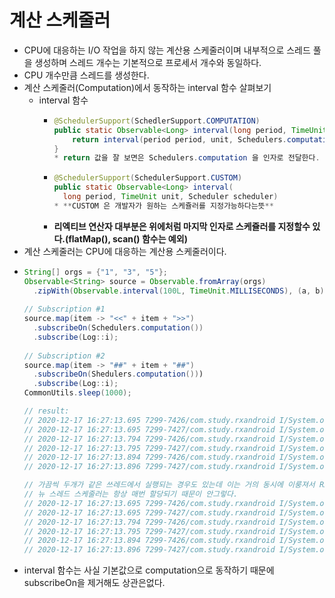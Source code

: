 계산 스케줄러
===
* CPU에 대응하는 I/O 작업을 하지 않는 계산용 스케줄러이며 내부적으로 스레드 풀을 생성하며 스레드 개수는 기본적으로 프로세서 개수와 동일하다.
* CPU 개수만큼 스레드를 생성한다.
* 계산 스케줄러(Computation)에서 동작하는 interval 함수 살펴보기
  * interval 함수
    * ```java
      @SchedulerSupport(SchedlerSupport.COMPUTATION)
      public static Observable<Long> interval(long period, TimeUnit unit){
          return interval(period period, unit, Schedulers.computation());
      }
      * return 값을 잘 보면은 Schedulers.computation 을 인자로 전달한다.
    * ```java
      @SchedulerSupport(SchedulerSupport.CUSTOM)
      public static Observable<Long> interval(
        long period, TimeUnit unit, Scheduler scheduler)
      * **CUSTOM 은 개발자가 원하는 스케쥴러를 지정가능하다는뜻**
    * **리엑티브 연산자 대부분은 위에처럼 마지막 인자로 스케쥴러를 지정할수 있다.(flatMap(), scan() 함수는 예외)**
* 계산 스케줄러는 CPU에 대응하는 계산용 스케줄러이다.
* ```java
  String[] orgs = {"1", "3", "5"};
  Observable<String> source = Observable.fromArray(orgs)
    .zipWith(Observable.interval(100L, TimeUnit.MILLISECONDS), (a, b) -> a);
    
  // Subscription #1
  source.map(item -> "<<" + item + ">>")
    .subscribeOn(Schedulers.computation())
    .subscribe(Log::i);
    
  // Subscription #2
  source.map(item -> "##" + item + "##")
    .subscribeOn(Shedulers.computation()))
    .subscribe(Log::i);
  CommonUtils.sleep(1000);
  
  // result:
  // 2020-12-17 16:27:13.695 7299-7426/com.study.rxandroid I/System.out: RxComputationThreadPool-3 | value = <<1>>
  // 2020-12-17 16:27:13.695 7299-7427/com.study.rxandroid I/System.out: RxComputationThreadPool-4 | value = ##1##
  // 2020-12-17 16:27:13.794 7299-7426/com.study.rxandroid I/System.out: RxComputationThreadPool-3 | value = <<3>>
  // 2020-12-17 16:27:13.795 7299-7427/com.study.rxandroid I/System.out: RxComputationThreadPool-4 | value = ##3##
  // 2020-12-17 16:27:13.894 7299-7426/com.study.rxandroid I/System.out: RxComputationThreadPool-3 | value = <<5>>
  // 2020-12-17 16:27:13.896 7299-7427/com.study.rxandroid I/System.out: RxComputationThreadPool-4 | value = ##5##
  
  // 가끔씩 두개가 같은 쓰레드에서 실행되는 경우도 있는데 이는 거의 동시에 이룽져서 Rxjava에서 동일한 스레드에 작업을 할당했기 때문이다.
  // 뉴 스레드 스케줄러는 항상 매번 할당되기 때문이 안그렇다.
  // 2020-12-17 16:27:13.695 7299-7426/com.study.rxandroid I/System.out: RxComputationThreadPool-3 | value = <<1>>
  // 2020-12-17 16:27:13.695 7299-7427/com.study.rxandroid I/System.out: RxComputationThreadPool-3 | value = ##1##
  // 2020-12-17 16:27:13.794 7299-7426/com.study.rxandroid I/System.out: RxComputationThreadPool-3 | value = <<3>>
  // 2020-12-17 16:27:13.795 7299-7427/com.study.rxandroid I/System.out: RxComputationThreadPool-4 | value = ##3##
  // 2020-12-17 16:27:13.894 7299-7426/com.study.rxandroid I/System.out: RxComputationThreadPool-3 | value = <<5>>
  // 2020-12-17 16:27:13.896 7299-7427/com.study.rxandroid I/System.out: RxComputationThreadPool-4 | value = ##5##
* interval 함수는 사실 기본값으로 computation으로 동작하기 때문에 subscribeOn을 제거해도 상관은없다.
  
    
   
